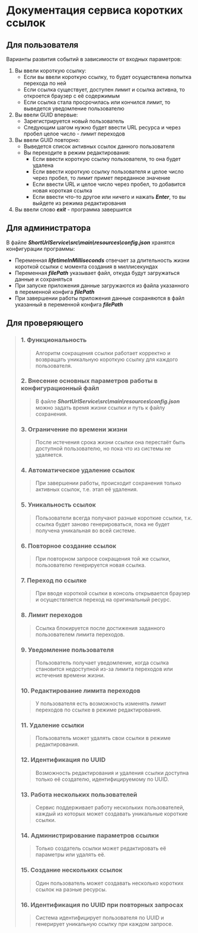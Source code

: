 # Документация сервиса коротких ссылок

## Для пользователя
Варианты развития событий в зависимости от входных параметров:
1. Вы ввели короткую ссылку:
   - Если вы ввели короткую ссылку, то будет осуществлена попытка перехода по ней
   - Если ссылка существует, доступен лимит и ссылка активна, то откроется браузер с её содержимым
   - Если ссылка стала просрочилась или кончился лимит, то выведется уведомление пользователю
2. Вы ввели GUID впервые:
    - Зарегистрируется новый пользователь
    - Следующим шагом нужно будет ввести URL ресурса и через пробел целое число - лимит переходов
3. Вы ввели GUID повторно:
    - Выведется список активных ссылок данного пользователя
    - Вы переходите в режим редактирования:
        - Если ввести короткую ссылку пользователя, то она будет удалена
        - Если ввести короткую ссылку пользователя и целое число через пробел, то лимит примет переданное значение
        - Если ввести URL и целое число через пробел, то добавится новая короткая ссылка
        - Если ввести что-то другое или ничего и нажать ***Enter***, то вы выйдете из режима редактирования
4. Вы ввели слово ***exit*** - программа завершится

## Для администратора
В файле ***ShortUrlService\src\main\resources\config.json*** хранятся конфигурации программы:
- Переменная ***lifetimeInMilliseconds*** отвечает за длительность жизни короткой ссылки с момента создания в миллисекундах
- Переменная ***filePath*** указывает файл, откуда будут загружаться данные и сохраняться
- При запуске приложения данные загружаются из файла указанного в переменной конфига ***filePath***
- При завершении работы приложения данные сохраняются в файл указанный в переменной конфига ***filePath***

## Для проверяющего
>### 1. Функциональность
>>Алгоритм сокращения ссылки работает корректно и возвращать уникальную короткую ссылку для каждого пользователя.
>### 2. Внесение основных параметров работы в конфигурационный файл
>>В файле ***ShortUrlService\src\main\resources\config.json*** можно задать время жизни ссылки и путь к файлу сохранения.
>### 3. Ограничение по времени жизни
>>После истечения срока жизни ссылки она перестаёт быть доступной пользователю, но пока что из системы не удаляется.
>### 4. Автоматическое удаление ссылок
>>При завершении работы, происходит сохранения только активных ссылок, т.е. этап её удаления.
>### 5. Уникальность ссылок
>>Пользователи всегда получают разные короткие ссылки, т.к. ссылка будет заново генерироваться, 
пока не будет получена уникальная во всей системе.
>### 6. Повторное создание ссылок
>>При повторном запросе сокращения той же ссылки, пользователю генерируется новая ссылка.
>### 7. Переход по ссылке
>>При вводе короткой ссылки в консоль открывается браузер и осуществляется переход на оригинальный ресурс.
>### 8. Лимит переходов
>>Ссылка блокируется после достижения заданного пользователем лимита переходов.
>### 9. Уведомление пользователя
>>Пользователь получает уведомление, когда ссылка становится недоступной из-за лимита переходов или истечения времени жизни.
>### 10. Редактирование лимита переходов
>>У пользователя есть возможность изменять лимит переходов по ссылке в режиме редактирования.
>### 11. Удаление ссылки
>>Пользователь может удалять свои ссылки в режиме редактирования.
>### 12. Идентификация по UUID
>>Возможность редактирования и удаления ссылки доступна только её создателю, идентифицируемому по UUID.
>### 13. Работа нескольких пользователей
>>Сервис поддерживает работу нескольких пользователей, каждый из которых может создавать уникальные короткие ссылки.
>### 14. Администрирование параметров ссылки
>>Только создатель ссылки может редактировать её параметры или удалять её.
>### 15. Создание нескольких ссылок
>>Один пользователь может создавать несколько коротких ссылок на разные ресурсы.
>### 16. Идентификация по UUID при повторных запросах
>>Система идентифицирует пользователя по UUID и генерирует уникальную ссылку при каждом запросе.
